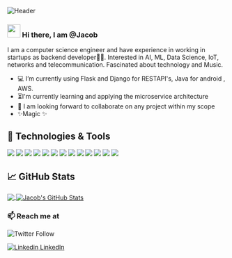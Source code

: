 <!-- ### . <img src="https://raw.githubusercontent.com/MartinHeinz/MartinHeinz/master/wave.gif" width="30px"> Hi, I’m @Jacob-->

<!--
**ghostgeek6113/ghostgeek6113** is a ✨ _special_ ✨ repository because its `README.md` (this file) appears on your GitHub profile.

Here are some ideas to get you started:

- 🔭 I’m currently working on ...
- 🌱 I’m currently learning ...
- 👯 I’m looking to collaborate on ...
- 🤔 I’m looking for help with ...
- 💬 Ask me about ...
- 📫 How to reach me: ...
- 😄 Pronouns: ...
- ⚡ Fun fact: ...
-->
![Header](./your-header-image-name.png)


### <img src="https://raw.githubusercontent.com/MartinHeinz/MartinHeinz/master/wave.gif" width="30px"> Hi there, I am @Jacob

I am a computer science engineer and have experience in working in startups as backend developer👨‍💻. Interested in AI, ML, Data Science, IoT, networks and telecommunication.  Fascinated about technology and Music.


- ‍💻 I’m currently using Flask and Django for RESTAPI's, Java for android , AWS. 
- ⏳I'm currently learning and applying the microservice architecture
- 👀 I am looking forward to collaborate on any project within my scope
- ✨Magic ✨

## 🔧 Technologies & Tools
![](https://img.shields.io/badge/OS-mac%20os-000000?style=flat&logo=apple&logoColor=white&color=2bbc8a)
![](https://img.shields.io/badge/Editor-IntelliJ_IDEA-informational?style=flat&logo=intellij-idea&logoColor=white&color=2bbc8a)
![](https://img.shields.io/badge/Code-Python-informational?style=flat&logo=python&logoColor=white&color=2bbc8a)
![](https://img.shields.io/badge/Code-JavaScript-informational?style=flat&logo=javascript&logoColor=white&color=2bbc8a)
![](https://img.shields.io/badge/Code-Java-ED8B00?style=flat&logo=java&logoColor=white&color=2bbc8a)
![](https://img.shields.io/badge/Code-Django-092E20?style=flat&logo=django&logoColor=white&color=2bbc8a)
![](https://img.shields.io/badge/Code-Vue-informational?style=flat&logo=vue.js&logoColor=white&color=2bbc8a)
![](https://img.shields.io/badge/Shell-Bash-informational?style=flat&logo=gnu-bash&logoColor=white&color=2bbc8a)
![](https://img.shields.io/badge/Tools-PostgreSQL-informational?style=flat&logo=postgresql&logoColor=white&color=2bbc8a)
![](https://img.shields.io/badge/Tools-Docker-informational?style=flat&logo=docker&logoColor=white&color=2bbc8a)
![](https://img.shields.io/badge/Tools-Kubernetes-informational?style=flat&logo=kubernetes&logoColor=white&color=2bbc8a)
![](https://img.shields.io/badge/Tools-Red_Hat_OpenShift-informational?style=flat&logo=red-hat-open-shift&logoColor=white&color=2bbc8a)
![](https://img.shields.io/badge/Cloud-Digital_Ocean-informational?style=flat&logo=digitalocean&logoColor=white&color=2bbc8a)


## &#x1f4c8; GitHub Stats
<a href="https://github.com/ghostgeek6113/ghostgeek6113">
  <img align="center" src="https://github-readme-stats.vercel.app/api/top-langs/?username=ghostgeek6113&hide=html,tex&title_color=ffffff&text_color=c9cacc&icon_color=2bbc8a&bg_color=1d1f21&langs_count=3" />
</a>
<a href="https://github.com/ghostgeek6113/ghostgeek6113">
  <img align="center" src="https://github-readme-stats.vercel.app/api?username=ghostgeek6113&show_icons=true&line_height=27&count_private=true&title_color=ffffff&text_color=c9cacc&icon_color=2bbc8a&bg_color=1d1f21" alt="Jacob's GitHub Stats" />
</a>

### 📫 Reach me at 
![Twitter Follow](https://img.shields.io/twitter/follow/jacobki04299329?style=social)

[![Linkedin](https://i.stack.imgur.com/gVE0j.png) LinkedIn](https://www.linkedin.com/in/jacob-kingi-664948167/)
